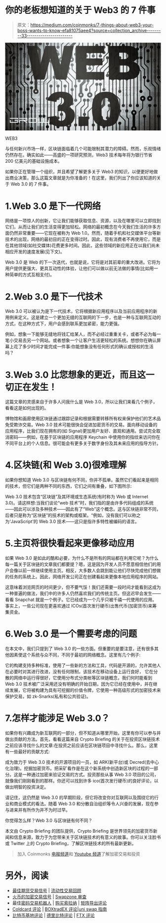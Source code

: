 # 你的老板想知道的关于 Web3 的 7 件事

> 原文：<https://medium.com/coinmonks/7-things-about-web3-your-boss-wants-to-know-efa81075aee4?source=collection_archive---------33----------------------->

![](img/c685e2d24f271fdf92feec5f5da9eb47.png)

WEB3

与任何新兴市场一样，区块链面临着几个可能限制其潜力的障碍。然而，乐观情绪仍然存在。确实如此——高盛的一项研究预测，Web3 技术每年将为银行节省 200 亿美元的基础设施成本。

如果你正在管理一个组织，并且希望了解更多关于 Web3 的知识，以便更好地做出商业决策，那么这篇文章就是为你准备的！在这里，我们列出了你应该知道的关于 Web 3.0 的 7 件事。

# 1.Web 3.0 是下一代网络

网络是一项惊人的创新，它让我们能够获取信息、资源，以及在哪里可以立即找到它们，从而让我们的生活变得更加轻松。网络的最初概念在今天我们生活的许多方面仍然非常重要——它现在被称为 Web 1.0。然而，随着手机和社交媒体平台等新技术的出现，网络的最初目的正在变得过时。因此，现有消费者不再使用它，而是在其他领域(如社交媒体)花费更多时间。因此，这些领域的新应用正在以我们尚未相应开发的速度发展(见下文)。

Web 3.0 是 Web 的下一次迭代，也就是说，它将是对其前辈的重大改进。它将为用户提供更强大、更具互动性的体验，让他们可以做以前无法做的事情(比如用一种简单的方式互相支付)。

# 2.Web 3.0 是下一代技术

Web 3.0 可以被认为是下一代技术，它将根据新应用程序以及当前应用程序的新用例来定义。这是建立一个更加无缝的互联网的下一步，也是一种与互联网互动的方式，在这种方式下，用户会感到联系更加紧密，能力更强。

例如，想象一下能够无缝地将钱汇给某人，而不必经过重重关卡，或者不必为每一笔小交易去另一个网站。或者想象一个让客户生活更轻松的系统。想想你在确认屏幕上花了多少时间才能完成一件事:你能想象没有任何形式的确认或授权的生活吗？

# 3.Web 3.0 比您想象的更近，而且这一切正在发生！

这篇文章的灵感来自于许多人问我什么是 Web 3.0，所以让我们来看几个例子，看看这是如何出现的。

博物馆和画廊使用区块链通过跟踪记录和根据需要转移所有权来保护他们的艺术品免受欺诈交易。Web 3.0 技术可能很快会促进加密货币的交易。面向移动设备的应用程序，比我们现在拥有的(如 Signal)更加用户友好、直观和通用。尝试完全取消密码——例如，在基于区块链的应用程序 Keychain 中使用你的指纹来访问你在不同平台上的个人信息。很可能会有更多关于数字身份及其未来应用的指导方针。

# 4.区块链(和 Web 3.0)很难理解

如果你想知道 Web 3.0 与区块链有何不同，你并不孤单。虽然它们看起来是相同的技术，但它们是两种不同的东西，它们之间有重叠，如下图所示:

Web 3.0 技术包含“区块链”及其环境或生态系统(有时称为 Web 或 Internet 3.0)。请这样想:当我们谈论“web 技术”时，我们指的是由许多代码组成的系统——因此可以涉及多种技术——因此有了“Web”这个概念。这与区块链非常不同，后者只是称为“区块链”的技术的架构或框架。“例如，没有我们可以称之为‘JavaScript’的 Web 3.0 技术——这只是指许多特性被编码的语言。

# 5.主页将很快看起来更像移动应用

如果 Web 3.0 是如此的酷和必要，为什么不是所有的网站都在利用它呢？为什么每一篇关于区块链的文章我们都要提？嗯，这是因为开发人员不愿意相信他们的用户会像以前一样继续使用主页。相反，大多数人会跳到能让他们尽快完成他们想做的任务的系统上。因此，网络开发公司正在创建看起来更像本地应用程序的网站。

这意味着浏览网页的时间更少，但不要气馁！我们还需要一段时间才能看到这成为一种普遍的做法，我们中的许多人仍然喜欢我们的传统主页。但这迟早会发生——看看 Snapchat 就是一个例子。它已经成为一个几乎只被千禧一代使用的应用。事实上，一些公司现在更喜欢通过 ICOs(首次发行硬币)出售代币(加密货币)来筹集资金。

# 6.Web 3.0 是一个需要考虑的问题

在本文中，我们只提到了 Web 3.0 的一些方面。但重要的是要注意，还有很多其他因素使这个系统与众不同，不同于最初的网络概念。这里有几个例子:

它的构建支持多种标准，使用了一些新的方法和工具，代码是开源的，允许其他人在必要时对其进行改进，没有任何限制，该技术在移动设备上运行良好， 它在分散的网络中运行得很好，它使用分布式分类帐等区块链概念，我们何时能看到 Web 3.0 技术被广泛采用还没有明确的开始日期，因为它已经在使用中，并在继续发展，它将被构建为具有可挖掘的价值令牌，它使用一种高级形式的加密技术来保护交易，如 zk-Snarks(私有和公共验证)。

# 7.怎样才能涉足 Web 3.0？

如果你有兴趣成为新互联网的一部分，但不知道从哪里开始，这里有你可以参与并做出贡献的方法。首先，看看这篇来自 Crypto Briefing 的关于在投资区块链技术之前应该寻找什么的文章:在投资之前应该在区块链项目中寻找什么。那么，这里有一些最好的贡献方式:

成为致力于 Web 3.0 技术的开源项目的一员，如 ARK(新平台)或 Decred(去中心化治理)。挖掘加密货币。把采矿看作是在这个新系统中创造新区块的过程的一部分。这是一种通过加密来验证交易的方式。投资那些从事 Web 3.0 项目的公司，就像我们刚刚看到的那样。你还可以找到许多 ico(首次发行硬币)的良好评论，以做出明智的投资决定。

请记住，这仍然是 Web 3.0 的早期阶段，但它将改变你对互联网以及围绕它的行业和商业模式的看法。随着 Web 3.0 和分散自治组织等令人兴奋的发展，现在参与进来并有所作为并不为时过早。

你觉得怎么样？Web 3.0 与区块链有何不同？

本文由 Crypto Briefing 的团队提供，Crypto Briefing 是世界领先的加密货币新闻和信息来源，致力于为您带来关于区块链技术的有意义的故事。你可以关注脸书或 Twitter 上的 Crypto Briefing，了解区块链技术的所有最新更新。

> 加入 Coinmonks [电报频道](https://t.me/coincodecap)和 [Youtube 频道](https://www.youtube.com/c/coinmonks/videos)了解加密交易和投资

# 另外，阅读

*   [最佳期货交易信号](https://coincodecap.com/futures-trading-signals) | [流动性交易回顾](https://coincodecap.com/liquid-exchange-review)
*   [火币的加密交易信号](https://coincodecap.com/huobi-crypto-trading-signals) | [Swapzone 审查](/coinmonks/swapzone-review-crypto-exchange-data-aggregator-e0ad78e55ed7)
*   最佳[密码交易机器人](https://coincodecap.com/best-crypto-trading-bots) | [购买索拉纳](https://coincodecap.com/buy-solana) | [矩阵导出评论](https://coincodecap.com/matrixport-review)
*   [Coldcard 评论](https://coincodecap.com/coldcard-review) | [BOXtradEX 评论](https://coincodecap.com/boxtradex-review)|[uni swap 指南](https://coincodecap.com/uniswap)
*   [比特币基地评论](/coinmonks/coinbase-review-6ef4e0f56064) | [德里比特评论](/coinmonks/deribit-review-options-fees-apis-and-testnet-2ca16c4bbdb2) | [FTX 评论](/coinmonks/ftx-crypto-exchange-review-53664ac1198f)